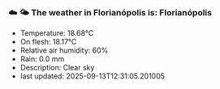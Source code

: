 ### ☁️ 🌤️  The weather in Florianópolis is: Florianópolis

- Temperature: 18.68°C
- On flesh: 18.17°C
- Relative air humidity: 60%
- Rain: 0.0 mm
- Description: Clear sky
- last updated: 2025-09-13T12:31:05.201005
